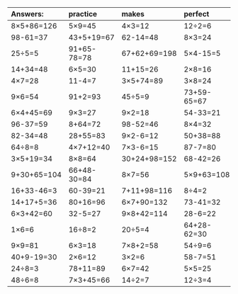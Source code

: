 | Answers: | practice | makes | perfect | ! |
| :--- | :--- | :--- | :--- | :--- |
| 8×5+86=126 | 5×9=45 | 4×3=12 | 12÷2=6 | 7+33+26=66 | 
| 98-61=37 | 43+5+19=67 | 62-14=48 | 8×3=24 | 7×4+48=76 | 
| 25÷5=5 | 91+65-78=78 | 67+62+69=198 | 5×4-15=5 | 72÷8=9 | 
| 14+34=48 | 6×5=30 | 11+15=26 | 2×8=16 | 51+7-27=31 | 
| 4×7=28 | 11-4=7 | 3×5+74=89 | 3×8=24 | 90-40=50 | 
| 9×6=54 | 91+2=93 | 45÷5=9 | 73+59-65=67 | 8×2=16 | 
| 6×4+45=69 | 9×3=27 | 9×2=18 | 54-33=21 | 36÷9=4 | 
| 96-37=59 | 8+64=72 | 98-52=46 | 8×4=32 | 2×9=18 | 
| 82-34=48 | 28+55=83 | 9×2-6=12 | 50+38=88 | 2×2=4 | 
| 64÷8=8 | 4×7+12=40 | 7×3-6=15 | 87-7=80 | 7×7=49 | 
| 3×5+19=34 | 8×8=64 | 30+24+98=152 | 68-42=26 | 79+11-44=46 | 
| 9+30+65=104 | 66+48-30=84 | 8×7=56 | 5×9+63=108 | 98-40=58 | 
| 16+33-46=3 | 60-39=21 | 7+11+98=116 | 8÷4=2 | 72÷9=8 | 
| 14+17+5=36 | 80+16=96 | 6×7+90=132 | 73-41=32 | 8×6=48 | 
| 6×3+42=60 | 32-5=27 | 9×8+42=114 | 28-6=22 | 13+15=28 | 
| 1×6=6 | 16÷8=2 | 20÷5=4 | 64+28-62=30 | 76+28+8=112 | 
| 9×9=81 | 6×3=18 | 7×8+2=58 | 54÷9=6 | 5×5+53=78 | 
| 40+9-19=30 | 2×6=12 | 3×2=6 | 58-7=51 | 51+21=72 | 
| 24÷8=3 | 78+11=89 | 6×7=42 | 5×5=25 | 63-58=5 | 
| 48÷6=8 | 7×3+45=66 | 14÷2=7 | 12÷3=4 | 1×1=1 | 
